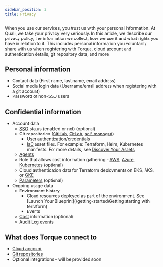 ```yaml
---
sidebar_position: 3
title: Privacy
---
```


When you use our services, you trust us with your personal information. At Quali, we take your privacy very seriously. In this article, we describe our privacy policy, the information we collect, how we use it and what rights you have in relation to it. This includes personal information you voluntarily share with us when registering with Torque, cloud account and authentication details, git repository data, and more.

## Personal information 

* Contact data (First name, last name, email address) 
* Social media login data (Username/email address when registering with a git account)
* Password of non-SSO users

## Confidential information  

* Account data 
    * [SSO](/admin-guide/sso) status (enabled or not) (optional) 
    * Git repositories ([GitHub](/admin-guide/source-control/source-control-github), [GitLab](/admin-guide/source-control/source-control-gitlab), [self-managed](/admin-guide/source-control/Self%20Hosted%20Repositories/overview))
        * User authentication/credentials 
        * [IaC](/overview/supported-platforms#infrastructure-as-code) asset files. For example: Terraform, Helm, Kubernetes manifests. For more details, see [Discover Your Assets](/getting-started/Discover%20Your%20Assets)
    * [Agents](/torque-agent/Install-and-connect-self-hosted-agent) 
    * Role that allows cost information gathering - [AWS](/governance/cost-tracking/configuring-cost-aws), [Azure](/governance/cost-tracking/configuring-cost-azure), [Kubernetes](/governance/cost-tracking/configuring-cost-k8s) (optional)
    * Cloud authentication data for Terraform deployments on [EKS](/torque-agent/service-accounts-for-aws), [AKS](/torque-agent/service-accounts-for-azure), or [GKE](/torque-agent/service-accounts-for-gcp)
    * [Parameters](/admin-guide/params) (optional) 
* Ongoing usage data 
    * Environment history  
        * Cloud resources deployed as part of the environment. See [Launch Your Blueprint](/getting-started/Getting starting with terraform)
        * Events 
    * [Cost](/governance/cost-tracking/cost) information (optional) 
    * [Audit Log events](/governance/audit-log/events)

## What does Torque connect to 

* [Cloud account](/torque-agent/Install-and-connect-self-hosted-agent)
* [Git repositories](/torque-agent/Install-and-connect-self-hosted-agent)
* Optional integrations - will be provided soon